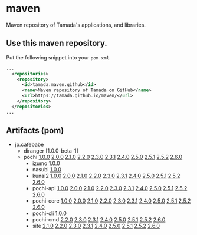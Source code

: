 # maven

Maven repository of Tamada's applications, and libraries.

## Use this maven repository.

Put the following snippet into your `pom.xml`.

```xml
...
  <repositories>
    <repository>
      <id>tamada.maven.github</id>
      <name>Maven repository of Tamada on GitHub</name>
      <url>https://tamada.github.io/maven/</url>
    </repository>
  </repositories>
...
```

## Artifacts (pom)

* jp.cafebabe
    * diranger [1.0.0-beta-1]
    * pochi [1.0.0][pochi-1.0.0] [2.0.0][pochi-2.0.0] [2.1.0][pochi-2.1.0] [2.2.0][pochi-2.2.0] [2.3.0][pochi-2.3.0] [2.3.1][pochi-2.3.1] [2.4.0](pochi-2.4.0) [2.5.0](pochi-2.5.0) [2.5.1](pochi-2.5.1) [2.5.2](pochi-2.5.2) [2.6.0](pochi-2.6.0)
        * izumo [1.0.0][izumo-1.0.0]
        * nasubi [1.0.0][nasubi-1.0.0]
        * kunai2 [1.0.0][kunai2-1.0.0] [2.0.0][kunai2-2.0.0] [2.1.0][kunai2-2.1.0] [2.2.0][kunai2-2.2.0] [2.3.0][kunai2-2.3.0] [2.3.1][kunai2-2.3.1] [2.4.0](kunai2-2.4.0) [2.5.0](kunai2-2.5.0) [2.5.1](kunai2-2.5.1) [2.5.2](kunai2-2.5.2) [2.6.0](kunai2-2.6.0)
        * pochi-api [1.0.0][pochi-1.0.0] [2.0.0][pochi-2.0.0] [2.1.0][pochi-2.1.0] [2.2.0][pochi-2.2.0] [2.3.0][pochi-api-2.3.0] [2.3.1][pochi-api-2.3.1] [2.4.0](pochi-api-2.4.0) [2.5.0](pochi-api-2.5.0) [2.5.1](pochi-api-2.5.1) [2.5.2](pochi-api-2.5.2) [2.6.0](pochi-api-2.6.0)
        * pochi-core [1.0.0][pochi-core-1.0.0] [2.0.0][pochi-core-2.0.0] [2.1.0][pochi-core-2.1.0] [2.2.0][pochi-core-2.2.0] [2.3.0][pochi-core-2.3.0] [2.3.1][pochi-core-2.3.1] [2.4.0](pochi-core-2.4.0) [2.5.0](pochi-core-2.5.0) [2.5.1](pochi-core-2.5.1) [2.5.2](pochi-core-2.5.2) [2.6.0](pochi-core-2.6.0)
        * pochi-cli [1.0.0][pochi-cli-1.0.0]
        * pochi-cmd [2.2.0][pochi-cmd-2.2.0] [2.3.0][pochi-cmd-2.3.0] [2.3.1][pochi-cmd-2.3.1] [2.4.0](pochi-cmd-2.4.0) [2.5.0](pochi-cmd-2.5.0) [2.5.1](pochi-cmd-2.5.1) [2.5.2](pochi-cmd-2.5.2) [2.6.0](pochi-cmd-2.6.0)
        * site [2.1.0][site-2.1.0] [2.2.0][site-2.2.0] [2.3.0][site-2.3.0] [2.3.1][site-2.3.1] [2.4.0](site-2.4.0) [2.5.0](site-2.5.0) [2.5.1](site-2.5.1) [2.5.2](site-2.5.2) [2.6.0](site-2.6.0)

[pochi-2.6.0]:https://github.com/tamada/maven/tree/main/docs/jp/cafebabe/pochi/2.6.0
[kunai2-2.6.0]:https://github.com/tamada/maven/tree/main/docs/jp/cafebabe/pochi/kunai2/2.6.0
[pochi-api-2.6.0]:https://github.com/tamada/maven/tree/main/docs/jp/cafebabe/pochi/pochi-api/2.6.0
[pochi-core-2.6.0]:https://github.com/tamada/maven/tree/main/docs/jp/cafebabe/pochi/pochi-core/2.6.0
[pochi-cmd-2.6.0]:https://github.com/tamada/maven/tree/main/docs/jp/cafebabe/pochi/pochi-cmd/2.6.0
[site-2.6.0]:https://github.com/tamada/maven/tree/main/docs/jp/cafebabe/pochi/site/2.6.0

[pochi-2.5.2]:https://github.com/tamada/maven/tree/main/docs/jp/cafebabe/pochi/2.5.2
[kunai2-2.5.2]:https://github.com/tamada/maven/tree/main/docs/jp/cafebabe/pochi/kunai2/2.5.2
[pochi-api-2.5.2]:https://github.com/tamada/maven/tree/main/docs/jp/cafebabe/pochi/pochi-api/2.5.2
[pochi-core-2.5.2]:https://github.com/tamada/maven/tree/main/docs/jp/cafebabe/pochi/pochi-core/2.5.2
[pochi-cmd-2.5.2]:https://github.com/tamada/maven/tree/main/docs/jp/cafebabe/pochi/pochi-cmd/2.5.2
[site-2.5.2]:https://github.com/tamada/maven/tree/main/docs/jp/cafebabe/pochi/site/2.5.2

[pochi-2.5.1]:https://github.com/tamada/maven/tree/main/docs/jp/cafebabe/pochi/2.5.1
[kunai2-2.5.1]:https://github.com/tamada/maven/tree/main/docs/jp/cafebabe/pochi/kunai2/2.5.1
[pochi-api-2.5.1]:https://github.com/tamada/maven/tree/main/docs/jp/cafebabe/pochi/pochi-api/2.5.1
[pochi-core-2.5.1]:https://github.com/tamada/maven/tree/main/docs/jp/cafebabe/pochi/pochi-core/2.5.1
[pochi-cmd-2.5.1]:https://github.com/tamada/maven/tree/main/docs/jp/cafebabe/pochi/pochi-cmd/2.5.1
[site-2.5.1]:https://github.com/tamada/maven/tree/main/docs/jp/cafebabe/pochi/site/2.5.1

[pochi-2.5.0]:https://github.com/tamada/maven/tree/main/docs/jp/cafebabe/pochi/2.5.0
[kunai2-2.5.0]:https://github.com/tamada/maven/tree/main/docs/jp/cafebabe/pochi/kunai2/2.5.0
[pochi-api-2.5.0]:https://github.com/tamada/maven/tree/main/docs/jp/cafebabe/pochi/pochi-api/2.5.0
[pochi-core-2.5.0]:https://github.com/tamada/maven/tree/main/docs/jp/cafebabe/pochi/pochi-core/2.5.0
[pochi-cmd-2.5.0]:https://github.com/tamada/maven/tree/main/docs/jp/cafebabe/pochi/pochi-cmd/2.5.0
[site-2.5.0]:https://github.com/tamada/maven/tree/main/docs/jp/cafebabe/pochi/site/2.5.0

[pochi-1.0.0]:https://github.com/tamada/maven/tree/main/docs/jp/cafebabe/pochi/1.0.0
[izumo-1.0.0]:https://github.com/tamada/maven/tree/main/docs/jp/cafebabe/pochi/izumo/1.0.0
[nasubi-1.0.0]:https://github.com/tamada/maven/tree/main/docs/jp/cafebabe/pochi/nasubi/1.0.0
[kunai2-1.0.0]:https://github.com/tamada/maven/tree/main/docs/jp/cafebabe/pochi/kunai2/1.0.0
[pochi-api-1.0.0]:https://github.com/tamada/maven/tree/main/docs/jp/cafebabe/pochi/pochi-api/1.0.0
[pochi-core-1.0.0]:https://github.com/tamada/maven/tree/main/docs/jp/cafebabe/pochi/pochi-core/1.0.0
[pochi-cli-1.0.0]:https://github.com/tamada/maven/tree/main/docs/jp/cafebabe/pochi/pochi-cli/1.0.0

[pochi-2.0.0]:https://github.com/tamada/maven/tree/main/docs/jp/cafebabe/pochi/2.0.0
[kunai2-2.0.0]:https://github.com/tamada/maven/tree/main/docs/jp/cafebabe/pochi/kunai2/2.0.0
[pochi-api-2.0.0]:https://github.com/tamada/maven/tree/main/docs/jp/cafebabe/pochi/pochi-api/2.0.0
[pochi-core-2.0.0]:https://github.com/tamada/maven/tree/main/docs/jp/cafebabe/pochi/pochi-core/2.0.0

[pochi-2.1.0]:https://github.com/tamada/maven/tree/main/docs/jp/cafebabe/pochi/2.1.0
[kunai2-2.1.0]:https://github.com/tamada/maven/tree/main/docs/jp/cafebabe/pochi/kunai2/2.1.0
[pochi-api-2.1.0]:https://github.com/tamada/maven/tree/main/docs/jp/cafebabe/pochi/pochi-api/2.1.0
[pochi-core-2.1.0]:https://github.com/tamada/maven/tree/main/docs/jp/cafebabe/pochi/pochi-core/2.1.0
[site-2.1.0]:https://github.com/tamada/maven/tree/main/docs/jp/cafebabe/pochi/site/2.1.0

[pochi-2.2.0]:https://github.com/tamada/maven/tree/main/docs/jp/cafebabe/pochi/2.2.0
[kunai2-2.2.0]:https://github.com/tamada/maven/tree/main/docs/jp/cafebabe/pochi/kunai2/2.2.0
[pochi-api-2.2.0]:https://github.com/tamada/maven/tree/main/docs/jp/cafebabe/pochi/pochi-api/2.2.0
[pochi-core-2.2.0]:https://github.com/tamada/maven/tree/main/docs/jp/cafebabe/pochi/pochi-core/2.2.0
[pochi-cmd-2.2.0]:https://github.com/tamada/maven/tree/main/docs/jp/cafebabe/pochi/pochi-cmd/2.2.0
[site-2.2.0]:https://github.com/tamada/maven/tree/main/docs/jp/cafebabe/pochi/site/2.2.0

[kunai2-2.3.0]:https://github.com/tamada/maven/tree/main/docs/jp/cafebabe/pochi/kunai2/2.3.0
[pochi-2.3.0]:https://github.com/tamada/maven/tree/main/docs/jp/cafebabe/pochi/2.3.0

[pochi-api-2.3.0]:https://github.com/tamada/maven/tree/main/docs/jp/cafebabe/pochi/pochi-api/2.3.0
[pochi-core-2.3.0]:https://github.com/tamada/maven/tree/main/docs/jp/cafebabe/pochi/pochi-core/2.3.0
[pochi-cmd-2.3.0]:https://github.com/tamada/maven/tree/main/docs/jp/cafebabe/pochi/pochi-cmd/2.3.0
[site-2.3.0]:https://github.com/tamada/maven/tree/main/docs/jp/cafebabe/pochi/site/2.3.0

[pochi-2.3.1]:https://github.com/tamada/maven/tree/main/docs/jp/cafebabe/pochi/2.3.1
[kunai2-2.3.1]:https://github.com/tamada/maven/tree/main/docs/jp/cafebabe/pochi/kunai2/2.3.1
[pochi-api-2.3.1]:https://github.com/tamada/maven/tree/main/docs/jp/cafebabe/pochi/pochi-api/2.3.1
[pochi-core-2.3.1]:https://github.com/tamada/maven/tree/main/docs/jp/cafebabe/pochi/pochi-core/2.3.1
[pochi-cmd-2.3.1]:https://github.com/tamada/maven/tree/main/docs/jp/cafebabe/pochi/pochi-cmd/2.3.1
[site-2.3.1]:https://github.com/tamada/maven/tree/main/docs/jp/cafebabe/pochi/site/2.3.1

[pochi-2.4.0]:https://github.com/tamada/maven/tree/main/docs/jp/cafebabe/pochi/2.4.0
[kunai2-2.4.0]:https://github.com/tamada/maven/tree/main/docs/jp/cafebabe/pochi/kunai2/2.4.0
[pochi-api-2.4.0]:https://github.com/tamada/maven/tree/main/docs/jp/cafebabe/pochi/pochi-api/2.4.0
[pochi-core-2.4.0]:https://github.com/tamada/maven/tree/main/docs/jp/cafebabe/pochi/pochi-core/2.4.0
[pochi-cmd-2.4.0]:https://github.com/tamada/maven/tree/main/docs/jp/cafebabe/pochi/pochi-cmd/2.4.0
[site-2.4.0]:https://github.com/tamada/maven/tree/main/docs/jp/cafebabe/pochi/site/2.4.0
